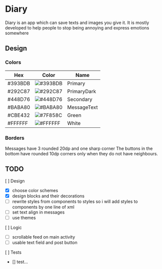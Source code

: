 # Diary

Diary is an app which can save texts and images you give it.
It is mostly developed to help people to stop being annoying and express emotions somewhere

## Design

### Colors
| Hex     | Color                                                    | Name        |
|---------|----------------------------------------------------------|-------------|
| #393BDB | ![#393BDB](https://placehold.co/15x15/393BDB/393BDB.png) | Primary     |
| #292C87 | ![#292C87](https://placehold.co/15x15/292C87/292C87.png) | PrimaryDark |
| #448D76 | ![#448D76](https://placehold.co/15x15/448D76/448D76.png) | Secondary   |
| #BABA80 | ![#BABA80](https://placehold.co/15x15/BABA80/BABA80.png) | MessageText |
| #CBE432 | ![#7F858C](https://placehold.co/15x15/CBE432/CBE432.png) | Green       |
| #FFFFFF | ![#FFFFFF](https://placehold.co/15x15/FFFFFF/FFFFFF.png) | White       |

### Borders

Messages have 3 rounded 20dp and one sharp corner
The buttons in the bottom have rounded 10dp corners only when they do not have neighbours.

## TODO

[ ] Design
- [x] choose color schemes
- [x] design blocks and their decorations
- [ ] rewrite styles from components to styles so i will add styles to components by one line of xml
- [ ] set text align in messages
- [ ] use themes

[ ] Logic
- [ ] scrollable feed on main activity
- [ ] usable text field and post button

[ ] Tests
- [] test...